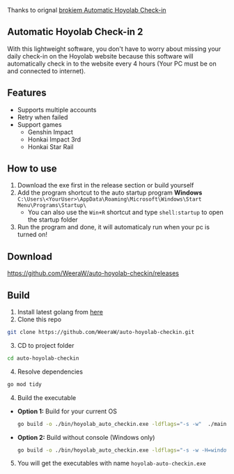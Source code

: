 Thanks to orignal [brokiem Automatic Hoyolab Check-in](https://github.com/brokiem/auto-hoyolab-checkin)
## Automatic Hoyolab Check-in 2

With this lightweight software, you don't have to worry about missing your daily check-in on the Hoyolab website because
this software will automatically check in to the website every 4 hours (Your PC must be on and connected to internet).

## Features
* Supports multiple accounts
* Retry when failed
* Support games
  * Genshin Impact
  * Honkai Impact 3rd
  * Honkai Star Rail

## How to use

1. Download the exe first in the release section or build yourself
2. Add the program shortcut to the auto startup program
   **Windows**
   `C:\Users\<YourUser>\AppData\Roaming\Microsoft\Windows\Start Menu\Programs\Startup\`
   * You can also use the `Win+R` shortcut and type `shell:startup` to open the startup folder
3. Run the program and done, it will automaticaly run when your pc is turned on!

## Download

https://github.com/WeeraW/auto-hoyolab-checkin/releases

## Build
1. Install latest golang from [here](https://go.dev/dl/)
2. Clone this repo
```sh
git clone https://github.com/WeeraW/auto-hoyolab-checkin.git
```
3. CD to project folder
```sh
cd auto-hoyolab-checkin
```
4. Resolve dependencies
```sh
go mod tidy
```
4. Build the executable
  * **Option 1:** Build for your current OS
     ```sh
     go build -o ./bin/hoyolab_auto_checkin.exe -ldflags="-s -w"  ./main.go
     ```
  * **Option 2:** Build without console (Windows only)
     ```sh
     go build -o ./bin/hoyolab_auto_checkin.exe -ldflags="-s -w -H=windowsgui"  ./main.go
     ```
5. You will get the executables with name `hoyolab-auto-checkin.exe`